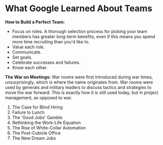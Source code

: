 # What Google Learned About Teams

**How to Build a Perfect Team:**

- Focus on roles. A thorough selection process for picking your team members has greater long-term benefits, even if this means you spend more time recruiting than you'd like to.
- Value each role.
- Communicate.
- Set goals.
- Celebrate successes and failures.
- Know each other.

**The War on Meetings:**
War rooms were first introduced during war times, unsurprisingly, which is where the name originates from. War rooms were used by generals and military leaders to discuss tactics and strategies to move the war forward. This is exactly how it is still used today, but in project management, as opposed to war.

1. The Case for Blind Hiring
2. Failure to Lunch
3. The 'Good Jobs' Gamble
4. Rethinking the Work-Life Equation
5. The Rise of White-Collar Automation
6. The Post-Cubicle Office
7. The New Dream Jobs
